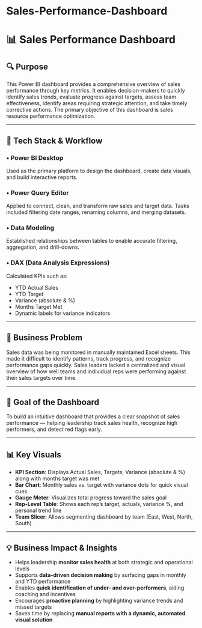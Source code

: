 # Sales-Performance-Dashboard

# 📊 Sales Performance Dashboard

## 🔍 Purpose  
This Power BI dashboard provides a comprehensive overview of sales performance through key metrics. It enables decision-makers to quickly identify sales trends, evaluate progress against targets, assess team effectiveness, identify areas requiring strategic attention, and take timely corrective actions. The primary objective of this dashboard is sales resource performance optimization.

---

## 🧰 Tech Stack & Workflow

### • Power BI Desktop  
Used as the primary platform to design the dashboard, create data visuals, and build interactive reports.

### • Power Query Editor  
Applied to connect, clean, and transform raw sales and target data. Tasks included filtering date ranges, renaming columns, and merging datasets.

### • Data Modeling  
Established relationships between tables to enable accurate filtering, aggregation, and drill-downs.

### • DAX (Data Analysis Expressions)  
Calculated KPIs such as:  
- YTD Actual Sales  
- YTD Target  
- Variance (absolute & %)  
- Months Target Met  
- Dynamic labels for variance indicators  

---

## 🧩 Business Problem  
Sales data was being monitored in manually maintained Excel sheets. This made it difficult to identify patterns, track progress, and recognize performance gaps quickly. Sales leaders lacked a centralized and visual overview of how well teams and individual reps were performing against their sales targets over time.

---

## 🎯 Goal of the Dashboard  
To build an intuitive dashboard that provides a clear snapshot of sales performance — helping leadership track sales health, recognize high performers, and detect red flags early.

---

## 📊 Key Visuals

- **KPI Section**: Displays Actual Sales, Targets, Variance (absolute & %) along with months target was met  
- **Bar Chart**: Monthly sales vs. target with variance dots for quick visual cues  
- **Gauge Meter**: Visualizes total progress toward the sales goal  
- **Rep-Level Table**: Shows each rep’s target, actuals, variance %, and personal trend line  
- **Team Slicer**: Allows segmenting dashboard by team (East, West, North, South)

---

## 💡 Business Impact & Insights

- Helps leadership **monitor sales health** at both strategic and operational levels  
- Supports **data-driven decision making** by surfacing gaps in monthly and YTD performance  
- Enables **quick identification of under- and over-performers**, aiding coaching and incentives  
- Encourages **proactive planning** by highlighting variance trends and missed targets  
- Saves time by replacing **manual reports with a dynamic, automated visual solution**
